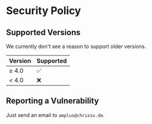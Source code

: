 # Security Policy

## Supported Versions

We currently don't see a reason to support older versions.

| Version | Supported          |
| ------- | ------------------ |
| ≥ 4.0   | :white_check_mark: |
| < 4.0   | :x:                |

## Reporting a Vulnerability

Just send an email to `amplus@chrissx.de`.
